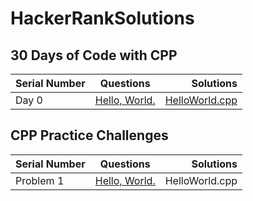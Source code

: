 # HackerRankSolutions

## 30 Days of Code with CPP

| Serial Number |                                Questions                                       |                                      Solutions                                     |
| ------------- |:------------------------------------------------------------------------------:| ----------------------------------------------------------------------------------:|
|     Day 0     | [Hello, World.](https://www.hackerrank.com/challenges/30-hello-world/problem)  |  [HelloWorld.cpp](https://github.com/sdhar-ProgrammingSolutions/HackerRankSolutions/blob/main/HelloWorld.cpp)          |


## CPP Practice Challenges

| Serial Number |                                Questions                                       | Solutions                |
| ------------- |:------------------------------------------------------------------------------:| ------------------------:|
|   Problem 1   | [Hello, World.](https://www.hackerrank.com/challenges/30-hello-world/problem)  |  HelloWorld.cpp          |